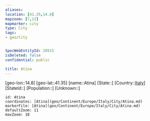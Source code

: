 ```yaml
---
aliases: 
location: [41.35,14.8]
mapzoom: [7,12] 
mapmarker: city 
type: City
tags:
- geo/City


SpocWebEntityId: 28915
isDeleted: false
confidential: public

title: Atina
---
```

[geo-lon::14.8]
[geo-lat::41.35]
[name::Atina]
[State::]
[Country::[Italy](geo/Continent/Europe/Italy.md)]
[StateId::]
[Population::]
[Unknown::]


```leaflet
id: Atina
coordinates: [Atina](geo/Continent/Europe/Italy/City/Atina.md)
markerFile: [Atina](geo/Continent/Europe/Italy/City/Atina.md)
defaultZoom: 11 
maxZoom: 18
```


